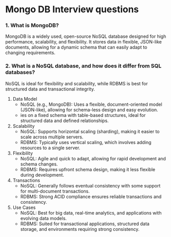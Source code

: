 # Mongo DB Interview questions

### 1. What is MongoDB?
MongoDB is a widely used, open-source NoSQL database designed for high performance, scalability, and flexibility. It stores data in flexible, JSON-like documents, allowing for a dynamic schema that can easily adapt to changing requirements.

### 2. What is a NoSQL database, and how does it differ from SQL databases?
NoSQL is ideal for flexibility and scalability, while RDBMS is best for structured data and transactional integrity.
1. Data Model
    - NoSQL (e.g., MongoDB): Uses a flexible, document-oriented model (JSON-like), allowing for schema-less design and easy evolution.
    - ies on a fixed schema with table-based structures, ideal for structured data and defined relationships.
2. Scalability
    - NoSQL: Supports horizontal scaling (sharding), making it easier to scale across multiple servers.
    - RDBMS: Typically uses vertical scaling, which involves adding resources to a single server.
3. Flexibility
    - NoSQL: Agile and quick to adapt, allowing for rapid development and schema changes.
    - RDBMS: Requires upfront schema design, making it less flexible during development.
4. Transactions
    - NoSQL: Generally follows eventual consistency with some support for multi-document transactions.
    - RDBMS: Strong ACID compliance ensures reliable transactions and consistency.
5. Use Cases
    - NoSQL: Best for big data, real-time analytics, and applications with evolving data models.
    - RDBMS: Suited for transactional applications, structured data storage, and environments requiring strong consistency.